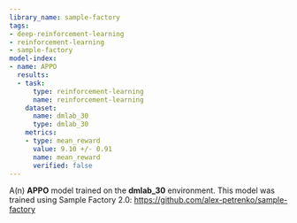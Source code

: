 ```yaml
---
library_name: sample-factory
tags:
- deep-reinforcement-learning
- reinforcement-learning
- sample-factory
model-index:
- name: APPO
  results:
  - task:
      type: reinforcement-learning
      name: reinforcement-learning
    dataset:
      name: dmlab_30
      type: dmlab_30
    metrics:
    - type: mean_reward
      value: 9.10 +/- 0.91
      name: mean_reward
      verified: false
---
```


A(n) **APPO** model trained on the **dmlab_30** environment.
This model was trained using Sample Factory 2.0: https://github.com/alex-petrenko/sample-factory
    